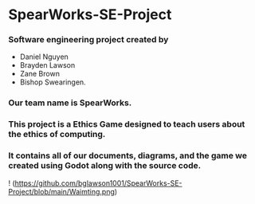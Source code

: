 # SpearWorks-SE-Project
### Software engineering project created by 
- Daniel Nguyen 
- Brayden Lawson 
- Zane Brown 
- Bishop Swearingen. 
### Our team name is SpearWorks. 
### This project is a Ethics Game designed to teach users about the ethics of computing. 
### It contains all of our documents, diagrams, and the game we created using Godot along with the source code. 
! (https://github.com/bglawson1001/SpearWorks-SE-Project/blob/main/Waimting.png)
